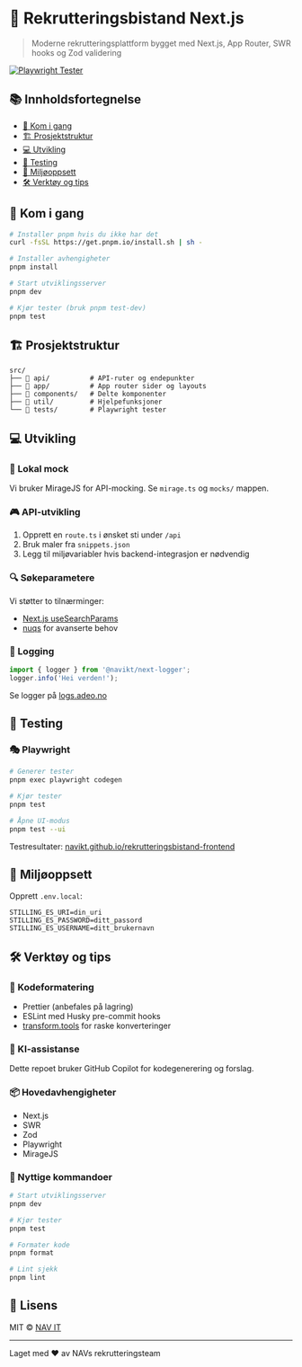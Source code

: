 # 🎯 Rekrutteringsbistand Next.js

> Moderne rekrutteringsplattform bygget med Next.js, App Router, SWR hooks og Zod validering

[![Playwright Tester](https://github.com/navikt/rekrutteringsbistand-frontend/actions/workflows/playwright.yml/badge.svg)](https://github.com/navikt/rekrutteringsbistand-frontend/actions/workflows/playwright.yml)

## 📚 Innholdsfortegnelse

- [🚀 Kom i gang](#-kom-i-gang)
- [🏗️ Prosjektstruktur](#-prosjektstruktur)
- [💻 Utvikling](#-utvikling)
- [🧪 Testing](#-testing)
- [🔑 Miljøoppsett](#-miljøoppsett)
- [🛠️ Verktøy og tips](#-verktøy-og-tips)

## 🚀 Kom i gang

```bash
# Installer pnpm hvis du ikke har det
curl -fsSL https://get.pnpm.io/install.sh | sh -

# Installer avhengigheter
pnpm install

# Start utviklingsserver
pnpm dev

# Kjør tester (bruk pnpm test-dev)
pnpm test
```

## 🏗️ Prosjektstruktur

```
src/
├── 📁 api/          # API-ruter og endepunkter
├── 📁 app/          # App router sider og layouts
├── 📁 components/   # Delte komponenter
├── 📁 util/         # Hjelpefunksjoner
└── 📁 tests/        # Playwright tester
```

## 💻 Utvikling

### 🔄 Lokal mock

Vi bruker MirageJS for API-mocking. Se `mirage.ts` og `mocks/` mappen.

### 🎮 API-utvikling

1. Opprett en `route.ts` i ønsket sti under `/api`
2. Bruk maler fra `snippets.json`
3. Legg til miljøvariabler hvis backend-integrasjon er nødvendig

### 🔍 Søkeparametere

Vi støtter to tilnærminger:

- [Next.js useSearchParams](https://nextjs.org/docs/app/api-reference/functions/use-search-params)
- [nuqs](https://nuqs.47ng.com/) for avanserte behov

### 📝 Logging

```typescript
import { logger } from '@navikt/next-logger';
logger.info('Hei verden!');
```

Se logger på [logs.adeo.no](https://logs.adeo.no/)

## 🧪 Testing

### 🎭 Playwright

```bash
# Generer tester
pnpm exec playwright codegen

# Kjør tester
pnpm test

# Åpne UI-modus
pnpm test --ui
```

Testresultater: [navikt.github.io/rekrutteringsbistand-frontend](https://navikt.github.io/rekrutteringsbistand-frontend/playwright-report)

## 🔑 Miljøoppsett

Opprett `.env.local`:

```env
STILLING_ES_URI=din_uri
STILLING_ES_PASSWORD=ditt_passord
STILLING_ES_USERNAME=ditt_brukernavn
```

## 🛠️ Verktøy og tips

### 🎨 Kodeformatering

- Prettier (anbefales på lagring)
- ESLint med Husky pre-commit hooks
- [transform.tools](https://transform.tools/) for raske konverteringer

### 🤖 KI-assistanse

Dette repoet bruker GitHub Copilot for kodegenerering og forslag.

### 📦 Hovedavhengigheter

- Next.js
- SWR
- Zod
- Playwright
- MirageJS

### 🔧 Nyttige kommandoer

```bash
# Start utviklingsserver
pnpm dev

# Kjør tester
pnpm test

# Formater kode
pnpm format

# Lint sjekk
pnpm lint
```

## 📝 Lisens

MIT © [NAV IT](https://github.com/navikt)

---

Laget med ❤️ av NAVs rekrutteringsteam
